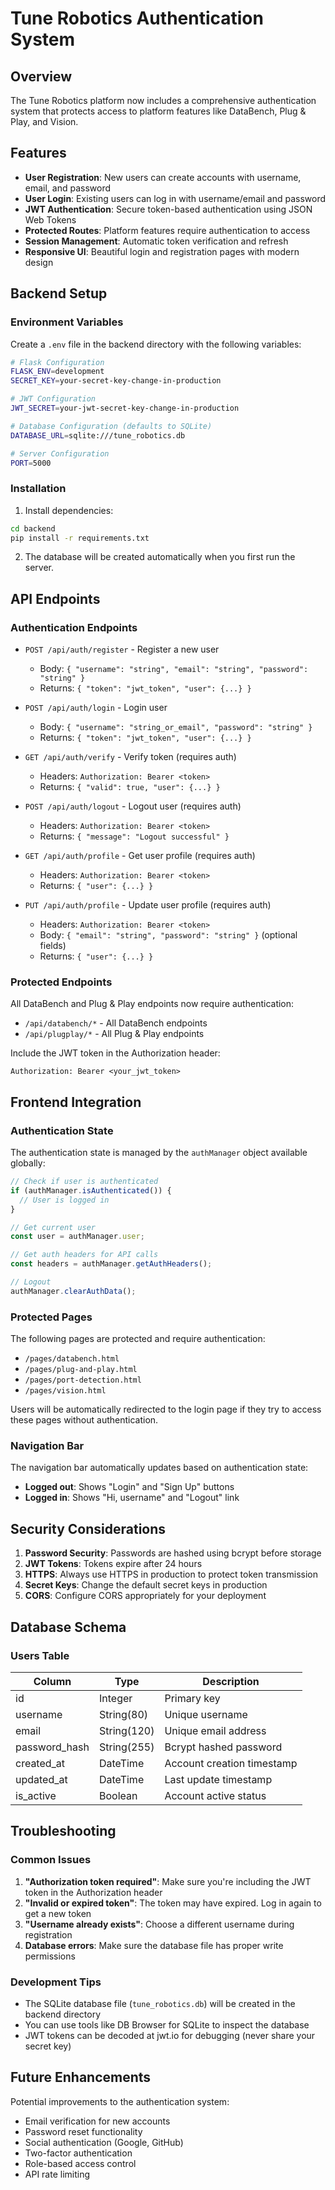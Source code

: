 # Tune Robotics Authentication System

## Overview

The Tune Robotics platform now includes a comprehensive authentication system that protects access to platform features like DataBench, Plug & Play, and Vision.

## Features

- **User Registration**: New users can create accounts with username, email, and password
- **User Login**: Existing users can log in with username/email and password
- **JWT Authentication**: Secure token-based authentication using JSON Web Tokens
- **Protected Routes**: Platform features require authentication to access
- **Session Management**: Automatic token verification and refresh
- **Responsive UI**: Beautiful login and registration pages with modern design

## Backend Setup

### Environment Variables

Create a `.env` file in the backend directory with the following variables:

```bash
# Flask Configuration
FLASK_ENV=development
SECRET_KEY=your-secret-key-change-in-production

# JWT Configuration
JWT_SECRET=your-jwt-secret-key-change-in-production

# Database Configuration (defaults to SQLite)
DATABASE_URL=sqlite:///tune_robotics.db

# Server Configuration
PORT=5000
```

### Installation

1. Install dependencies:
```bash
cd backend
pip install -r requirements.txt
```

2. The database will be created automatically when you first run the server.

## API Endpoints

### Authentication Endpoints

- `POST /api/auth/register` - Register a new user
  - Body: `{ "username": "string", "email": "string", "password": "string" }`
  - Returns: `{ "token": "jwt_token", "user": {...} }`

- `POST /api/auth/login` - Login user
  - Body: `{ "username": "string_or_email", "password": "string" }`
  - Returns: `{ "token": "jwt_token", "user": {...} }`

- `GET /api/auth/verify` - Verify token (requires auth)
  - Headers: `Authorization: Bearer <token>`
  - Returns: `{ "valid": true, "user": {...} }`

- `POST /api/auth/logout` - Logout user (requires auth)
  - Headers: `Authorization: Bearer <token>`
  - Returns: `{ "message": "Logout successful" }`

- `GET /api/auth/profile` - Get user profile (requires auth)
  - Headers: `Authorization: Bearer <token>`
  - Returns: `{ "user": {...} }`

- `PUT /api/auth/profile` - Update user profile (requires auth)
  - Headers: `Authorization: Bearer <token>`
  - Body: `{ "email": "string", "password": "string" }` (optional fields)
  - Returns: `{ "user": {...} }`

### Protected Endpoints

All DataBench and Plug & Play endpoints now require authentication:

- `/api/databench/*` - All DataBench endpoints
- `/api/plugplay/*` - All Plug & Play endpoints

Include the JWT token in the Authorization header:
```
Authorization: Bearer <your_jwt_token>
```

## Frontend Integration

### Authentication State

The authentication state is managed by the `authManager` object available globally:

```javascript
// Check if user is authenticated
if (authManager.isAuthenticated()) {
  // User is logged in
}

// Get current user
const user = authManager.user;

// Get auth headers for API calls
const headers = authManager.getAuthHeaders();

// Logout
authManager.clearAuthData();
```

### Protected Pages

The following pages are protected and require authentication:
- `/pages/databench.html`
- `/pages/plug-and-play.html`
- `/pages/port-detection.html`
- `/pages/vision.html`

Users will be automatically redirected to the login page if they try to access these pages without authentication.

### Navigation Bar

The navigation bar automatically updates based on authentication state:
- **Logged out**: Shows "Login" and "Sign Up" buttons
- **Logged in**: Shows "Hi, username" and "Logout" link

## Security Considerations

1. **Password Security**: Passwords are hashed using bcrypt before storage
2. **JWT Tokens**: Tokens expire after 24 hours
3. **HTTPS**: Always use HTTPS in production to protect token transmission
4. **Secret Keys**: Change the default secret keys in production
5. **CORS**: Configure CORS appropriately for your deployment

## Database Schema

### Users Table

| Column | Type | Description |
|--------|------|-------------|
| id | Integer | Primary key |
| username | String(80) | Unique username |
| email | String(120) | Unique email address |
| password_hash | String(255) | Bcrypt hashed password |
| created_at | DateTime | Account creation timestamp |
| updated_at | DateTime | Last update timestamp |
| is_active | Boolean | Account active status |

## Troubleshooting

### Common Issues

1. **"Authorization token required"**: Make sure you're including the JWT token in the Authorization header
2. **"Invalid or expired token"**: The token may have expired. Log in again to get a new token
3. **"Username already exists"**: Choose a different username during registration
4. **Database errors**: Make sure the database file has proper write permissions

### Development Tips

- The SQLite database file (`tune_robotics.db`) will be created in the backend directory
- You can use tools like DB Browser for SQLite to inspect the database
- JWT tokens can be decoded at jwt.io for debugging (never share your secret key)

## Future Enhancements

Potential improvements to the authentication system:
- Email verification for new accounts
- Password reset functionality
- Social authentication (Google, GitHub)
- Two-factor authentication
- Role-based access control
- API rate limiting 